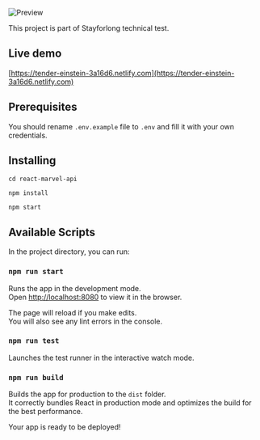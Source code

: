 ![Preview](https://bitbucket.org/dtelleslopez/react-marvel-api/raw/c97601301ecd9dd8db0eaed627ee63ad271865ff/captures/screenshot-1.png)

This project is part of Stayforlong technical test.

## Live demo
[https://tender-einstein-3a16d6.netlify.com](https://tender-einstein-3a16d6.netlify.com)

## Prerequisites

You should rename `.env.example` file to `.env` and fill it with your own credentials.

## Installing

```
cd react-marvel-api
```
```
npm install
```
```
npm start
```

## Available Scripts

In the project directory, you can run:

### `npm run start`

Runs the app in the development mode.<br />
Open [http://localhost:8080](http://localhost:8080) to view it in the browser.

The page will reload if you make edits.<br />
You will also see any lint errors in the console.

### `npm run test`

Launches the test runner in the interactive watch mode.<br />

### `npm run build`

Builds the app for production to the `dist` folder.<br />
It correctly bundles React in production mode and optimizes the build for the best performance.

Your app is ready to be deployed!